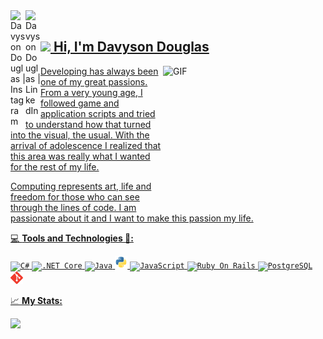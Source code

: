 <a href="https://www.instagram.com/d.d0ugl4s/">
  <img align="left" alt="Davyson Douglas | Instagram" width="24px" src="https://raw.githubusercontent.com/hussainweb/hussainweb/main/icons/instagram.png" />
<a href="https://www.linkedin.com/in/davyson-douglas-b4bb741b7/">
  <img align="left" alt="Davyson Douglas | LinkedIn" width="24px" src="https://img.icons8.com/?size=512&id=xuvGCOXi8Wyg&format=png" />

<br>

## <img src="https://i.pinimg.com/originals/8d/6c/82/8d6c820649720da9f7ce471c8a3fe906.gif" width="40"> Hi, I'm Davyson Douglas
<img align="right" alt="GIF" src="https://gist.githubusercontent.com/patevs/b007a0e98fb216438d4cbf559fac4166/raw/88f20c9d749d756be63f22b09f3c4ac570bc5101/programming.gif?raw=true" height="230" width="260" >

Developing has always been one of my great passions. From a very young age, I followed game and application scripts and tried to understand how that turned into the visual, the usual. With the arrival of adolescence I realized that this area was really what I wanted for the rest of my life.

Computing represents art, life and freedom for those who can see through the lines of code. I am passionate about it and I want to make this passion my life.

💻 **Tools and Technologies 🔨:** 

<code><img height="20" src="https://cdn-icons-png.flaticon.com/512/6132/6132221.png" title="C#"></code>
<code><img height="20" src="https://upload.wikimedia.org/wikipedia/commons/e/ee/.NET_Core_Logo.svg" title=".NET Core"></code>
<code><img height="20" src="https://cdn-icons-png.flaticon.com/512/226/226777.png" title="Java"></code>
<code><img height="20" src="https://raw.githubusercontent.com/github/explore/80688e429a7d4ef2fca1e82350fe8e3517d3494d/topics/python/python.png" title="Python"></code>
<code><img height="20" src="https://cdn.jsdelivr.net/gh/devicons/devicon/icons/javascript/javascript-plain.svg" title="JavaScript"></code>
<code><img height="20" src="https://w7.pngwing.com/pngs/535/618/png-transparent-ruby-on-rails-computer-programming-programming-language-ruby-angle-rectangle-logo-thumbnail.png" title="Ruby On Rails"></code>
<code><img height="20" src="https://e7.pngegg.com/pngimages/173/36/png-clipart-postgresql-logo-computer-software-database-open-source-s-text-head.png" title="PostgreSQL"></code>
<code><img height="20" src="https://raw.githubusercontent.com/github/explore/80688e429a7d4ef2fca1e82350fe8e3517d3494d/topics/git/git.png" title="GIT"></code>
  
📈 **My Stats:**

<div>
<a href="https://github.com/davysond">
<img height="180em" src="https://github-readme-stats.vercel.app/api/top-langs/?username=davysond&layout=compact&langs_count=7&theme=dracula"/>
</div>

